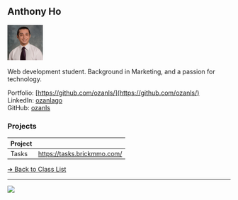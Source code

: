 <style>@import url("//readme.codeadam.ca/readme.css");</style>

## Anthony Ho

![Ozan Lago-Sereflioglu](../images/ozanls.png)

Web development student. Background in Marketing, and a passion for technology.

Portfolio: [https://github.com/ozanls/](https://github.com/ozanls/)  
LinkedIn: [ozanlago](https://www.linkedin.com/in/ozanlago/)  
GitHub: [ozanls](https://github.com/ozanls/)  

### Projects

| Project | |
| - | - |
| Tasks | https://tasks.brickmmo.com/ |

[&#10132; Back to Class List](/)

---

<a href="https://brickmmo.com">
<img src="https://brickmmo.com/images/brickmmo-logo-horizontal.jpg" width="100">
</a>
